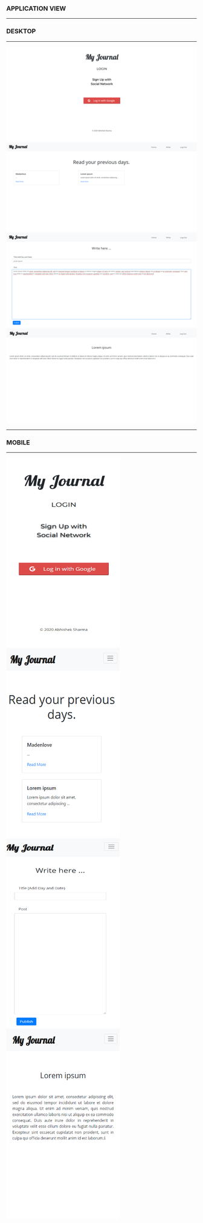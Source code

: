 ### APPLICATION VIEW

---

### DESKTOP

---

<img src = "Screenshots/Login%20Page%20.png" > 
<br />
<img src = "Screenshots/Home%20Page.png" > 
<br />
<img src = "Screenshots/Write%20Page%20.png" > 
<br />
<img src = "Screenshots/Display%20Page%20.png" > 

---

### MOBILE

---

<img src = "Screenshots/Login%20Page%20Mobile%20.png" width=300 height=500>  <img src = "Screenshots/Home%20Page%20Mobile%20.png" width=300 height=500> 
<br />
<img src = "Screenshots/Write%20Page%20Mobile.png" width=300 height=500>  <img src = "Screenshots/Display%20Page%20Mobile.png" width=300 height=500> 

